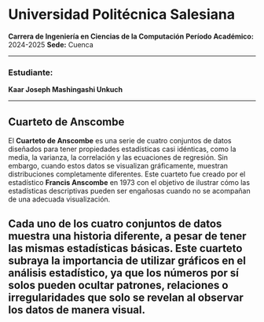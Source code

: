 # Universidad Politécnica Salesiana  
**Carrera de Ingeniería en Ciencias de la Computación**
**Período Académico:** 2024-2025
**Sede:** Cuenca

---

### Estudiante:
**Kaar Joseph Mashingashi Unkuch**

---

## Cuarteto de Anscombe

El **Cuarteto de Anscombe** es una serie de cuatro conjuntos de datos diseñados para tener propiedades estadísticas casi idénticas, como la media, la varianza, la correlación y las ecuaciones de regresión. Sin embargo, cuando estos datos se visualizan gráficamente, muestran distribuciones completamente diferentes. Este cuarteto fue creado por el estadístico **Francis Anscombe** en 1973 con el objetivo de ilustrar cómo las estadísticas descriptivas pueden ser engañosas cuando no se acompañan de una adecuada visualización.

Cada uno de los cuatro conjuntos de datos muestra una historia diferente, a pesar de tener las mismas estadísticas básicas. Este cuarteto subraya la importancia de utilizar gráficos en el análisis estadístico, ya que los números por sí solos pueden ocultar patrones, relaciones o irregularidades que solo se revelan al observar los datos de manera visual.
---
